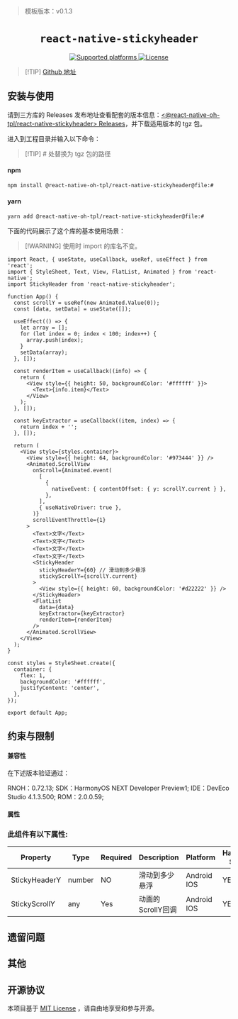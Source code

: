 > 模板版本：v0.1.3

<p align="center">
  <h1 align="center"> <code>react-native-stickyheader</code> </h1>
</p>
<p align="center">
    <a href="https://github.com/react-native-oh-library/react-native-stickyheader">
        <img src="https://img.shields.io/badge/platforms-android%20|%20ios%20|%20harmony%20-lightgrey.svg" alt="Supported platforms" />
    </a>
    <a href="https://github.com/react-native-oh-library/react-native-stickyheader/tree/sig/LICENSE">
        <img src="https://img.shields.io/badge/license-MIT-green.svg" alt="License" />
        <!-- <img src="https://img.shields.io/badge/license-Apache-blue.svg" alt="License" /> -->
    </a>
</p>

> [!TIP] [Github 地址](https://github.com/react-native-oh-library/react-native-stickyheader/tree/sig)
## 安装与使用

请到三方库的 Releases 发布地址查看配套的版本信息：[<@react-native-oh-tpl/react-native-stickyheader> Releases](https://github.com/react-native-oh-library/react-native-stickyheader/releases)，并下载适用版本的 tgz 包。

进入到工程目录并输入以下命令：

> [!TIP] # 处替换为 tgz 包的路径

<!-- tabs:start -->

#### **npm**

```bash
npm install @react-native-oh-tpl/react-native-stickyheader@file:#
```

#### **yarn**

```bash
yarn add @react-native-oh-tpl/react-native-stickyheader@file:#
```

<!-- tabs:end -->

下面的代码展示了这个库的基本使用场景：

> [!WARNING] 使用时 import 的库名不变。

```tsx
import React, { useState, useCallback, useRef, useEffect } from 'react';
import { StyleSheet, Text, View, FlatList, Animated } from 'react-native';
import StickyHeader from 'react-native-stickyheader';

function App() {
  const scrollY = useRef(new Animated.Value(0));
  const [data, setData] = useState([]);

  useEffect(() => {
    let array = [];
    for (let index = 0; index < 100; index++) {
      array.push(index);
    }
    setData(array);
  }, []);

  const renderItem = useCallback((info) => {
    return (
      <View style={{ height: 50, backgroundColor: '#ffffff' }}>
        <Text>{info.item}</Text>
      </View>
    );
  }, []);

  const keyExtractor = useCallback((item, index) => {
    return index + '';
  }, []);

  return (
    <View style={styles.container}>
      <View style={{ height: 64, backgroundColor: '#973444' }} />
      <Animated.ScrollView
        onScroll={Animated.event(
          [
            {
              nativeEvent: { contentOffset: { y: scrollY.current } },
            },
          ],
          { useNativeDriver: true },
        )}
        scrollEventThrottle={1}
      >
        <Text>文字</Text>
        <Text>文字</Text>
        <Text>文字</Text>
        <Text>文字</Text>
        <StickyHeader
          stickyHeaderY={60} // 滑动到多少悬浮
          stickyScrollY={scrollY.current}
        >
          <View style={{ height: 60, backgroundColor: '#d22222' }} />
        </StickyHeader>
        <FlatList
          data={data}
          keyExtractor={keyExtractor}
          renderItem={renderItem}
        />
      </Animated.ScrollView>
    </View>
  );
}

const styles = StyleSheet.create({
  container: {
    flex: 1,
    backgroundColor: '#ffffff',
    justifyContent: 'center',
  },
});

export default App;
```

## 约束与限制
#### 兼容性

在下述版本验证通过：

RNOH：0.72.13; SDK：HarmonyOS NEXT Developer Preview1; IDE：DevEco Studio 4.1.3.500; ROM：2.0.0.59;

#### 属性
### 此组件有以下属性:

| Property      | Type   | Required | Description   |  Platform   |  HarmonyOS <br/>Support   |
|---------------|--------|----------|---------------|-----|-----|
| StickyHeaderY | number | NO       | 滑动到多少悬浮   |  Android <br/>IOS   |  YES   |
| StickyScrollY | any    | Yes      | 动画的ScrollY回调|   Android <br/>IOS  |   YES  |

## 遗留问题

## 其他

## 开源协议

本项目基于 [MIT License](https://github.com/react-native-oh-library/react-native-stickyheader/blob/sig/LICENSE) ，请自由地享受和参与开源。
